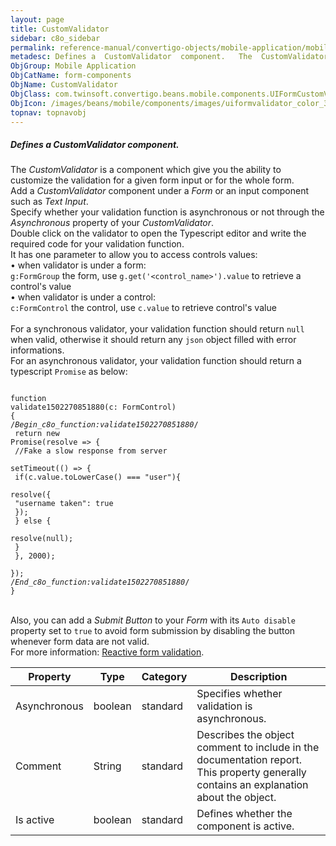 ```yaml
---
layout: page
title: CustomValidator
sidebar: c8o_sidebar
permalink: reference-manual/convertigo-objects/mobile-application/mobile-components/form-components/customvalidator/
metadesc: Defines a  CustomValidator  component.   The  CustomValidator  is a component which give you the ability to customize the validation for a given form 
ObjGroup: Mobile Application
ObjCatName: form-components
ObjName: CustomValidator
ObjClass: com.twinsoft.convertigo.beans.mobile.components.UIFormCustomValidator
ObjIcon: /images/beans/mobile/components/images/uiformvalidator_color_32x32.png
topnav: topnavobj
---
```

##### Defines a <i>CustomValidator</i> component. 

The <i>CustomValidator</i> is a component which give you the ability to customize the validation for a given form input or for the whole form.<br/>Add a <i>CustomValidator</i> component under a <i>Form</i> or an input component such as <i>Text Input</i>.<br>Specify whether your validation function is asynchronous or not through the <i>Asynchronous</i> property of your <i>CustomValidator</i>.<br/>Double click on the validator to open the Typescript editor and write the required code for your validation function.<br>It has one parameter to allow you to access controls values:<br> • when validator is under a form:<br/><code>g:FormGroup</code> the form, use <code>g.get('&lt;control_name&gt;').value</code> to retrieve a control's value<br> • when validator is under a control:<br/><code>c:FormControl</code> the control, use <code>c.value</code> to retrieve control's value<br/><br>For a synchronous validator, your validation function should return <code>null</code> when valid, otherwise it should return any <code>json</code> object filled with error informations.<br/>For an asynchronous validator, your validation function should return a typescript <code>Promise</code> as below:<pre><code><br>function validate1502270851880(c: FormControl) {<br>/*Begin_c8o_function:validate1502270851880*/<br>	return new Promise(resolve => {<br>		//Fake a slow response from server<br>		setTimeout(() => {<br>		  if(c.value.toLowerCase() === "user"){<br>			resolve({<br>			  "username taken": true<br>			});<br>		  } else {<br>			resolve(null);<br>		  }<br>		}, 2000);<br>	});<br>/*End_c8o_function:validate1502270851880*/<br>}</code></pre><br/>Also, you can add a <i>Submit Button</i> to your <i>Form</i> with its <code>Auto disable</code> property set to <code>true</code> to avoid form submission by disabling the button whenever form data are not valid.<br/>For more information: <a href='https://angular.io/guide/form-validation#reactive-form-validation' target='_blank'>Reactive form validation</a>.

Property | Type | Category | Description
--- | --- | --- | ---
Asynchronous | boolean | standard | Specifies whether validation is asynchronous.<br/>
Comment | String | standard | Describes the object comment to include in the documentation report.<br/>This property generally contains an explanation about the object.
Is active | boolean | standard | Defines whether the component is active.<br/>
